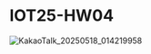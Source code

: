 # IOT25-HW04

![KakaoTalk_20250518_014219958](https://github.com/user-attachments/assets/74399443-8141-456e-acc7-fd42b298f351)
